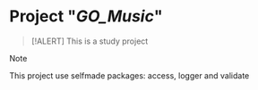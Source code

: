 # Project "*GO_Music*"

>[!ALERT]
>This is a study project

>[!NOTE]
>This project use selfmade packages: access, logger and validate 